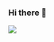 ### Hi there 👋

![](https://komarev.com/ghpvc/?username=halilcn&color=brightgreen)

<!--![](https://komarev.com/ghpvc/?username=halilcn&color=dc143c) -->

<!--
**halilcn/halilcn** is a ✨ _special_ ✨ repository because its `README.md` (this file) appears on your GitHub profile.

Here are some ideas to get you started:

- 🔭 I’m currently working on ...
- 🌱 I’m currently learning ...
- 👯 I’m looking to collaborate on ...
- 🤔 I’m looking for help with ...
- 💬 Ask me about ...
- 📫 How to reach me: ...
- 😄 Pronouns: ...
- ⚡ Fun fact: ...
-->
